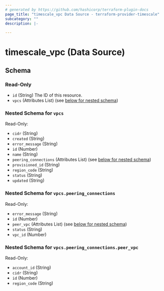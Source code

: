 ```yaml
---
# generated by https://github.com/hashicorp/terraform-plugin-docs
page_title: "timescale_vpc Data Source - terraform-provider-timescale"
subcategory: ""
description: |-
  
---
```


# timescale_vpc (Data Source)





<!-- schema generated by tfplugindocs -->
## Schema

### Read-Only

- `id` (String) The ID of this resource.
- `vpcs` (Attributes List) (see [below for nested schema](#nestedatt--vpcs))

<a id="nestedatt--vpcs"></a>
### Nested Schema for `vpcs`

Read-Only:

- `cidr` (String)
- `created` (String)
- `error_message` (String)
- `id` (Number)
- `name` (String)
- `peering_connections` (Attributes List) (see [below for nested schema](#nestedatt--vpcs--peering_connections))
- `provisioned_id` (String)
- `region_code` (String)
- `status` (String)
- `updated` (String)

<a id="nestedatt--vpcs--peering_connections"></a>
### Nested Schema for `vpcs.peering_connections`

Read-Only:

- `error_message` (String)
- `id` (Number)
- `peer_vpc` (Attributes List) (see [below for nested schema](#nestedatt--vpcs--peering_connections--peer_vpc))
- `status` (String)
- `vpc_id` (Number)

<a id="nestedatt--vpcs--peering_connections--peer_vpc"></a>
### Nested Schema for `vpcs.peering_connections.peer_vpc`

Read-Only:

- `account_id` (String)
- `cidr` (String)
- `id` (Number)
- `region_code` (String)
